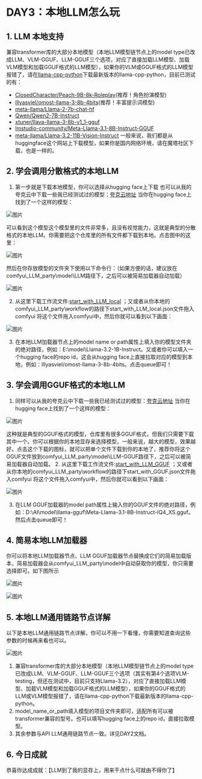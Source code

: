# DAY3：本地LLM怎么玩
## 1. LLM 本地支持
兼容transformer库的大部分本地模型（本地LLM模型链节点上的model type已改成LLM、VLM-GGUF、LLM-GGUF三个选项，对应了直接加载LLM模型、加载VLM模型和加载GGUF格式的LLM模型），如果你的VLM或GGUF格式的LLM模型报错了，请在[llama-cpp-python](https://github.com/abetlen/llama-cpp-python/releases)下载最新版本的llama-cpp-python，目前已测试的有：
* [ClosedCharacter/Peach-9B-8k-Roleplay](https://huggingface.co/ClosedCharacter/Peach-9B-8k-Roleplay)(推荐！角色扮演模型)
* [lllyasviel/omost-llama-3-8b-4bits](https://huggingface.co/lllyasviel/omost-llama-3-8b-4bits)(推荐！丰富提示词模型)
* [meta-llama/Llama-2-7b-chat-hf](https://huggingface.co/meta-llama/Llama-2-7b-chat-hf)
* [Qwen/Qwen2-7B-Instruct](https://huggingface.co/Qwen/Qwen2-7B-Instruct)
* [xtuner/llava-llama-3-8b-v1_1-gguf](https://huggingface.co/xtuner/llava-llama-3-8b-v1_1-gguf)
* [lmstudio-community/Meta-Llama-3.1-8B-Instruct-GGUF](https://huggingface.co/lmstudio-community/Meta-Llama-3.1-8B-Instruct-GGUF/tree/main)
* [meta-llama/Llama-3.2-11B-Vision-Instruct](https://huggingface.co/meta-llama/Llama-3.2-11B-Vision-Instruct)
一般来说，我们都是从huggingface这个网站上下载模型，如果你是国内网络环境，请在魔塔社区下载，也是一样的。
## 2. 学会调用分散格式的本地LLM
1. 第一步就是下载本地模型，你可以选择从hugging face上下载
也可以从我的夸克云中下载一些我已经测试过的模型：[夸克云地址](https://pan.quark.cn/s/190b41f3bbdb)
当你在hugging face上找到了一个这样的模型：

![图片](../img/3-1.PNG)

可以看到这个模型这个模型里的文件非常多，且没有视觉能力，这就是典型的分散格式的本地LLM。你需要把这个仓库里的所有文件都下载到本地。点击图中的这里：

![图片](../img/3-2.PNG)

然后在你存放模型的文件夹下使用以下命令行：（如果方便的话，建议放在comfyui_LLM_party\model\LLM路径下，之后可以被简易加载器自动加载）

![图片](../img/3-3.PNG)

2. 从这里下载工作流文件:[start_with_LLM_local](https://github.com/heshengtao/comfyui_LLM_party/blob/main/workflow/start_with_LLM_local.json) ；又或者从你本地的comfyui_LLM_party\workflow的路径下start_with_LLM_local.json文件拖入comfyui
将这个文件拖入comfyui中，然后你就可以看到以下画面：

![图片](../img/3-4.PNG)

3. 在本地LLM加载器节点上的model name or path属性上填入你的模型文件夹的绝对路径，例如：E:\model\Llama-3.2-1B-Instruct。又或者你可以填入一个hugging face的repo id，这会从hugging face上直接拉取对应的模型到本地，例如：lllyasviel/omost-llama-3-8b-4bits。点击queue即可！
## 3. 学会调用GGUF格式的本地LLM
1. 同样可以从我的夸克云中下载一些我已经测试过的模型：[夸克云地址](https://pan.quark.cn/s/190b41f3bbdb)
当你在hugging face上找到了一个这样的模型：

![图片](../img/3-5.PNG)

这种就是典型的GGUF格式的模型，仓库里有很多GGUF格式，但我们只需要下载其中一个。你可以根据你的本地显存来选择模型，一般来说，越大的模型，效果越好。点击这个下载的图标，就可以把单个文件下载到你的本地了，推荐你将这个GGUF文件放到comfyui_LLM_party\model\LLM-GGUF路径下，之后可以被简易加载器自动加载。
2. 从这里下载工作流文件:[start_with_LLM_GGUF](https://github.com/heshengtao/comfyui_LLM_party/blob/main/workflow/start_with_GGUF.json) ；又或者从你本地的comfyui_LLM_party\workflow的路径下start_with_GGUF.json文件拖入comfyui
将这个文件拖入comfyui中，然后你就可以看到以下画面：

![图片](../img/3-6.PNG)

3. 在LLM GGUF加载器的model path属性上输入你的GGUF文件的绝对路径，例如：D:\AI\model\llama-gguf\Meta-Llama-3.1-8B-Instruct-IQ4_XS.gguf。然后点击queue即可！
## 4. 简易本地LLM加载器
你可以将本地LLM加载器节点、LLM GGUF加载器节点替换成它们的简易加载版本，简易加载器会从comfyui_LLM_party\model中自动获取你的模型，你只需要选择即可。如下图所示

![图片](../img/3-7.PNG)


![图片](../img/3-8.PNG)

## 5. 本地LLM通用链路节点详解
以下是本地LLM通用链路节点详解，你可以不用一下看懂，你需要知道查询这些参数的时候再来看也可以。

![图片](../img/3-9.PNG)

1. 兼容transformer库的大部分本地模型（本地LLM模型链节点上的model type已改成LLM、VLM-GGUF、LLM-GGUF三个选项（其实有第4个选项VLM-testing，但还在测试中，目前只支持Llama-3.2），对应了直接加载LLM模型、加载VLM模型和加载GGUF格式的LLM模型），如果你的GGUF格式的LLM或VLM模型报错了，请在llama-cpp-python下载最新版本的llama-cpp-python。
2. model_name_or_path填入模型的项目文件夹即可，适配所有可以被transformer兼容的型号。也可以填写hugging face上的repo id，直接拉取模型。
3. 其余参数与API LLM通用链路节点一致。详见DAY2文档。
## 6. 今日成就
恭喜你达成成就：【LLM到了我的显存上，用来干点什么可就由不得你了】
